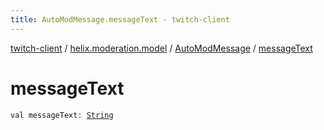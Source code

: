 ```yaml
---
title: AutoModMessage.messageText - twitch-client
---
```


[twitch-client](../../index.html) / [helix.moderation.model](../index.html) / [AutoModMessage](index.html) / [messageText](./message-text.html)

# messageText

`val messageText: `[`String`](https://kotlinlang.org/api/latest/jvm/stdlib/kotlin/-string/index.html)